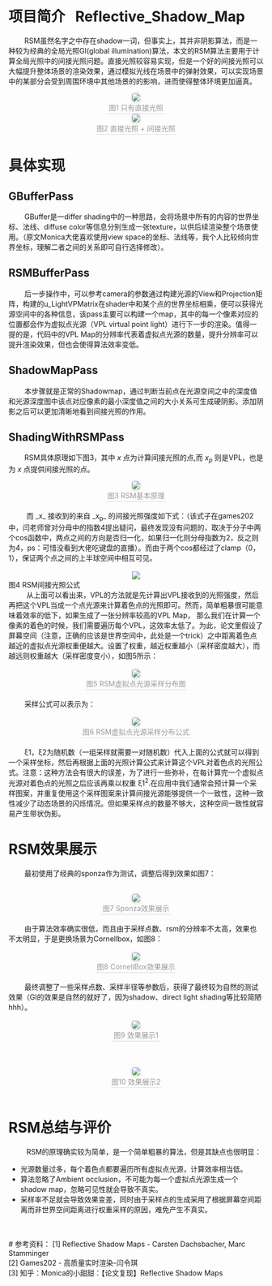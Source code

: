 # 项目简介 &nbsp; Reflective_Shadow_Map
&nbsp;&nbsp;&nbsp;&nbsp;&nbsp;&nbsp;&nbsp;&nbsp;RSM虽然名字之中存在shadow一词，但事实上，其并非阴影算法，而是一种较为经典的全局光照GI(global illumination)算法，本文的RSM算法主要用于计算全局光照中的间接光照问题。直接光照较容易实现，但是一个好的间接光照可以大幅提升整体场景的渲染效果，通过模拟光线在场景中的弹射效果，可以实现场景中的某部分会受到周围环境中其他场景的的影响，进而使得整体环境更加逼真。

<center>
    <img style="border-radius: 0.3125em;
    box-shadow: 0 2px 4px 0 rgba(34,36,38,.12),0 2px 10px 0 rgba(34,36,38,.08);" 
    src="pic/1.png">
    <br>
    <div style="color:orange; border-bottom: 1px solid #d9d9d9;
    display: inline-block;
    color: #999;
    padding: 2px;">图1 只有直接光照</div>
</center>

<center>
    <img style="border-radius: 0.3125em;
    box-shadow: 0 2px 4px 0 rgba(34,36,38,.12),0 2px 10px 0 rgba(34,36,38,.08);" 
    src="pic/2.png">
    <br>
    <div style="color:orange; border-bottom: 1px solid #d9d9d9;
    display: inline-block;
    color: #999;
    padding: 2px;">图2 直接光照 + 间接光照</div>
</center>

# 具体实现
## GBufferPass
&nbsp;&nbsp;&nbsp;&nbsp;&nbsp;&nbsp;&nbsp;&nbsp;GBuffer是一differ shading中的一种思路，会将场景中所有的内容的世界坐标、法线、diffuse color等信息分别生成一张texture，以供后续渲染整个场景使用。（原文Monica大佬喜欢使用view space的坐标、法线等，我个人比较倾向世界坐标，理解二者之间的关系即可自行选择修改）。

## RSMBufferPass
&nbsp;&nbsp;&nbsp;&nbsp;&nbsp;&nbsp;&nbsp;&nbsp;后一步操作中，可以参考camera的参数通过构建光源的View和Projection矩阵，构建的u_LightVPMatrix在shader中和某个点的世界坐标相乘，便可以获得光源空间中的各种信息，该pass主要可以构建一个map，其中的每一个像素对应的位置都会作为虚拟点光源（VPL virtual point light）进行下一步的渲染。值得一提的是，代码中的VPL Map的分辨率代表着虚拟点光源的数量，提升分辨率可以提升渲染效果，但也会使得算法效率变低。

## ShadowMapPass
&nbsp;&nbsp;&nbsp;&nbsp;&nbsp;&nbsp;&nbsp;&nbsp;本步骤就是正常的Shadowmap，通过判断当前点在光源空间之中的深度值和光源深度图中该点对应像素的最小深度值之间的大小关系可生成硬阴影。添加阴影之后可以更加清晰地看到间接光照的作用。

## ShadingWithRSMPass
&nbsp;&nbsp;&nbsp;&nbsp;&nbsp;&nbsp;&nbsp;&nbsp;RSM具体原理如下图3，其中 _x_ 点为计算间接光照的点,而 _x<sub>p</sub>_ 则是VPL，也是为 _x_ 点提供间接光照的点。
<center>
    <img style="border-radius: 0.3125em;
    box-shadow: 0 2px 4px 0 rgba(34,36,38,.12),0 2px 10px 0 rgba(34,36,38,.08);" 
    src="pic/3.png">
    <br>
    <div style="color:orange; border-bottom: 1px solid #d9d9d9;
    display: inline-block;
    color: #999;
    padding: 2px;">图3 RSM基本原理</div>
</center>
<br> 
&nbsp;&nbsp;&nbsp;&nbsp;&nbsp;&nbsp;&nbsp;&nbsp; 而 _x_ 接收到的来自 _x<sub>p</sub>_ 的间接光照强度如下式：（该式子在games202中，闫老师曾对分母中的指数4提出疑问，最终发现没有问题的，取决于分子中两个cos函数中，两点之间的方向是否归一化，如果归一化则分母指数为2，反之则为4，ps：可惜没看到大佬吃键盘的直播）。而由于两个cos都经过了clamp（0，1），保证两个点之间的上半球空间中相互可见。
<br> 
<br> 
<div align=center>
<img src="pic/4.png"> 
</div>
 图4 RSM间接光照公式
</div>
<br>
&nbsp;&nbsp;&nbsp;&nbsp;&nbsp;&nbsp;&nbsp;&nbsp; 从上面可以看出来，VPL的方法就是先计算出VPL接收到的光照强度，然后再把这个VPL当成一个点光源来计算着色点的光照即可。然而，简单粗暴很可能意味着效率的低下，如果生成了一张分辨率较高的VPL Map， 那么我们在计算一个像素的着色的时候，我们需要遍历每个VPL，这效率太低了。为此，论文里假设了屏幕空间（注意，正确的应该是世界空间中，此处是一个trick）之中距离着色点越近的虚拟点光源权重便越大。设置了权重，越近权重越小（采样密度越大），而越远则权重越大（采样密度变小），如图5所示：
<br> 
<br> 
<center>
    <img style="border-radius: 0.3125em;
    box-shadow: 0 2px 4px 0 rgba(34,36,38,.12),0 2px 10px 0 rgba(34,36,38,.08);" 
    src="pic/5.png">
    <br>
    <div style="color:orange; border-bottom: 1px solid #d9d9d9;
    display: inline-block;
    color: #999;
    padding: 2px;">图5 RSM虚拟点光源采样分布图</div>
</center>
<br>
&nbsp;&nbsp;&nbsp;&nbsp;&nbsp;&nbsp;&nbsp;&nbsp;采样公式可以表示为：
<br> 
<br> 
<center>
    <img style="border-radius: 0.3125em;
    box-shadow: 0 2px 4px 0 rgba(34,36,38,.12),0 2px 10px 0 rgba(34,36,38,.08);" 
    src="pic/6.png">
    <br>
    <div style="color:orange; border-bottom: 1px solid #d9d9d9;
    display: inline-block;
    color: #999;
    padding: 2px;">图6 RSM虚拟点光源采样分布公式</div>
</center>
<br>
&nbsp;&nbsp;&nbsp;&nbsp;&nbsp;&nbsp;&nbsp;&nbsp;ξ1，ξ2为随机数（一组采样就需要一对随机数）代入上面的公式就可以得到一个采样坐标，然后再根据上面的光照计算公式来计算这个VPL对着色点的光照公式。注意：这种方法会有很大的误差，为了进行一些弥补，在每计算完一个虚拟点光源对着色点的光照之后应该再乘以权重 ξ1<sup>2</sup>.在应用中我们通常会预计算一个采样图案，并重复使用这个采样图案来计算间接光源能够提供一个一致性，这种一致性减少了动态场景的闪烁情况。但如果采样点的数量不够大，这种空间一致性就容易产生带状伪影。


# RSM效果展示
&nbsp;&nbsp;&nbsp;&nbsp;&nbsp;&nbsp;&nbsp;&nbsp;最初使用了经典的sponza作为测试，调整后得到效果如图7：
<br> 
<br> 
<center>
    <img style="border-radius: 0.3125em;
    box-shadow: 0 2px 4px 0 rgba(34,36,38,.12),0 2px 10px 0 rgba(34,36,38,.08);" 
    src="pic/RSM1.png">
    <br>
    <div style="color:orange; border-bottom: 1px solid #d9d9d9;
    display: inline-block;
    color: #999;
    padding: 2px;">图7 Sponza效果展示</div>
</center>
<br>
&nbsp;&nbsp;&nbsp;&nbsp;&nbsp;&nbsp;&nbsp;&nbsp;由于算法效率确实很低，而且由于采样点数、rsm的分辨率不太高，效果也不太明显，于是更换场景为Cornellbox，如图8：
<br> 
<br> 
<center>
    <img style="border-radius: 0.3125em;
    box-shadow: 0 2px 4px 0 rgba(34,36,38,.12),0 2px 10px 0 rgba(34,36,38,.08);" 
    src="pic/RSM2.png">
    <br>
    <div style="color:orange; border-bottom: 1px solid #d9d9d9;
    display: inline-block;
    color: #999;
    padding: 2px;">图8 CornellBox效果展示</div>
</center>
<br>
&nbsp;&nbsp;&nbsp;&nbsp;&nbsp;&nbsp;&nbsp;&nbsp;最终调整了一些采样点数、采样半径等参数后，获得了最终较为自然的测试效果（GI的效果是自然的就好了，因为shadow、direct light shading等比较简陋hhh）。
<br> 
<br> 
<center>
    <img style="border-radius: 0.3125em;
    box-shadow: 0 2px 4px 0 rgba(34,36,38,.12),0 2px 10px 0 rgba(34,36,38,.08);" 
    src="pic/res1.png">
    <br>
    <div style="color:orange; border-bottom: 1px solid #d9d9d9;
    display: inline-block;
    color: #999;
    padding: 2px;">图9 效果展示1</div>
</center>
<br>
<br> 
<br> 
<center>
    <img style="border-radius: 0.3125em;
    box-shadow: 0 2px 4px 0 rgba(34,36,38,.12),0 2px 10px 0 rgba(34,36,38,.08);" 
    src="pic/res2.png">
    <br>
    <div style="color:orange; border-bottom: 1px solid #d9d9d9;
    display: inline-block;
    color: #999;
    padding: 2px;">图10 效果展示2</div>
</center>
<br>


# RSM总结与评价
&nbsp;&nbsp;&nbsp;&nbsp;&nbsp;&nbsp;&nbsp;&nbsp; RSM的原理确实较为简单，是一个简单粗暴的算法，但是其缺点也很明显：
* 光源数量过多，每个着色点都要遍历所有虚拟点光源，计算效率相当低。
* 算法忽略了Ambient occlusion，不可能为每一个虚拟点光源生成一个shadow map，忽略可见性就会导致不真实。
* 采样率不足就会导致效果变差，同时由于采样点的生成采用了根据屏幕空间距离而非世界空间距离进行权重采样的原因，难免产生不真实。
<br>
<br>
# 参考资料：
[1] Reflective Shadow Maps - Carsten Dachsbacher, Marc Stamminger<br>
[2] Games202 - 高质量实时渲染-闫令琪<br>
[3] 知乎：Monica的小甜甜：【论文复现】Reflective Shadow Maps
